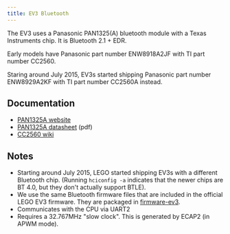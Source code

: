 ```yaml
---
title: EV3 Bluetooth
---
```


The EV3 uses a Panasonic PAN1325(A) bluetooth module with a Texas
Instruments chip. It is Bluetooth 2.1 + EDR.

Early models have Panasonic part number ENW8918A2JF with TI part number CC2560.

Staring around July 2015, EV3s started shipping Panasonic part number
ENW8929A2KF with TI part number CC2560A instead.

## Documentation

* [PAN1325A website](https://na.industrial.panasonic.com/products/wireless-connectivity/bluetooth/bluetooth-classic/series/pan1325a1315a-series/CS460)
* [PAN1325A datasheet](http://na.industrial.panasonic.com/sites/default/pidsa/files/panasonic_pan13xx_datasheet_v4.61.pdf) (pdf)
* [CC2560 wiki](http://processors.wiki.ti.com/index.php/CC256x)

## Notes

* Starting around July 2015, LEGO started shipping EV3s with a different Bluetooth
  chip. (Running `hciconfig -a` indicates that the newer chips are BT 4.0, but
  they don't actually support BTLE).
* We use the same Bluetooth firmware files that are included in the official LEGO EV3 firmware.
  They are packaged in [firmware-ev3](https://github.com/ev3dev/firmware-ev3).
* Communicates with the CPU via UART2
* Requires a 32.767MHz "slow clock". This is generated by ECAP2 (in APWM mode).
